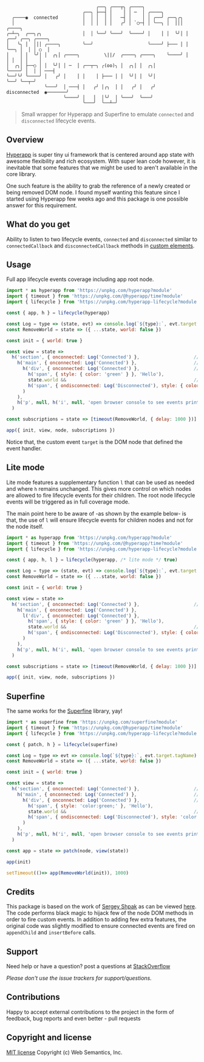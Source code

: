 ```
                                 ╭──╮ ╭───┬╮ ╭────╮
                            ╭──╮ ├──┤ │    │ │ ─  │ ╭────╮
  ╭────◉  connected         │  │ │  │ │   ─┤ │    │ │ ╭──╯ ╭──╮╭╮
  │                         │  │ │  │ │   ╭╯ │ `○─┤ │ ╰──╮ │  │││ ╭────╮
╭─┴─╮  ╭──╮╭╮               │  │ ╰──╯ ╰───╯  ╰────╯ │    │ │  ╰╯│ │ ╭──╯ ╭──╮ ╭────╮
│   ╰╮ │  │││ ╭────╮        ╰──╯                    ╰────╯ ├─── │ │ ╰──╮ │  │ │ ○  │
│    │ │  ╰╯│ │  ╭╮│ ╭────╮         \||/  ╭────╮ ╭────╮    ╰────╯ │    │ │  │ │    │
│  ╭╮│ ├──○ │ │  ╰╯│ │ ─  │ ╭──┬─╮ ╭(oo)╮ │  ╭╮│ │  ╭╮│           ╰────╯ │  │ │ ───┤
╰──╯╰╯ ╰────╯ │   ╭╯ │    │ │    │ ├─── │ │  ╰╯│ │  ╰╯│                  ╰──╯ ╰──┬─╯
              ╰───╯  │ ───┤ │   ╭╯ │╭╮  │ │   ╭╯ │   ╭╯    disconnected  ◉───────╯
                     ╰────╯ │   │  │╰╯  │ ╰───╯  ╰───╯
                            ╰───╯  ╰──┴─╯
```

> Small wrapper for Hyperapp and Superfine to emulate `connected` and `disconnected` lifecycle events.

## Overview

[Hyperapp](https://github.com/jorgebucaran/hyperapp) is super tiny ui framework that is centered around app state with awesome flexibility and rich ecosystem. With super lean code however, it is inevitable that some features that we might be used to aren't available in the core library.

One such feature is the ability to grab the reference of a newly created or being removed DOM node. I found myself wanting this feature since I started using Hyperapp few weeks ago and this package is one possible answer for this requirement.

## What do you get

Ability to listen to two lifecycle events, `connected` and `disconnected` similar to `connectedCallback` and `disconnectedCallback` methods in [custom elements](https://developer.mozilla.org/en-US/docs/Web/Web_Components/Using_custom_elements).

## Usage

Full app lifecycle events coverage including app root node.

```js
import * as hyperapp from 'https://unpkg.com/hyperapp?module'
import { timeout } from 'https://unpkg.com/@hyperapp/time?module'
import { lifecycle } from 'https://unpkg.com/hyperapp-lifecycle?module'

const { app, h } = lifecycle(hyperapp)

const Log = type => (state, evt) => console.log(`${type}:`, evt.target.tagName) || state
const RemoveWorld = state => ({ ...state, world: false })

const init = { world: true }

const view = state =>
  h('section', { onconnected: Log('Connected') },                    // Connected: SECTION
    h('main', { onconnected: Log('Connected') },                     // Connected: MAIN
      h('div', { onconnected: Log('Connected') },                    // Connected: DIV
        h('span', { style: { color: 'green' } }, 'Hello'),
        state.world &&                                               // Disconnected: SPAN
        h('span', { ondisconnected: Log('Disconnected'), style: { color: 'blue' } }, ' World')
      )
    ),
    h('p', null, h('i', null, 'open browser console to see events print out'))
  )

const subscriptions = state => [timeout(RemoveWorld, { delay: 1000 })]

app({ init, view, node, subscriptions })
```

Notice that, the custom event `target` is the DOM node that defined the event handler.

## Lite mode

Lite mode features a supplementary function `l` that can be used as needed and where `h` remains unchanged. This gives more control on which nodes are allowed to fire lifecycle events for their children. The root node lifecycle events will be triggered as in full coverage mode.

The main point here to be aware of -as shown by the example below- is that, the use of `l` will ensure lifecycle events for children nodes and not for the node itself.

```js
import * as hyperapp from 'https://unpkg.com/hyperapp?module'
import { timeout } from 'https://unpkg.com/@hyperapp/time?module'
import { lifecycle } from 'https://unpkg.com/hyperapp-lifecycle?module'

const { app, h, l } = lifecycle(hyperapp, /* lite mode */ true)

const Log = type => (state, evt) => console.log(`${type}:`, evt.target.tagName) || state
const RemoveWorld = state => ({ ...state, world: false })

const init = { world: true }

const view = state =>
  h('section', { onconnected: Log('Connected') },                    // Connected: SECTION
    h('main', { onconnected: Log('Connected') },
      l('div', { onconnected: Log('Connected') },
        h('span', { style: { color: 'green' } }, 'Hello'),
        state.world &&                                               // Disconnected: SPAN
        h('span', { ondisconnected: Log('Disconnected'), style: { color: 'blue' } }, ' World')
      )
    ),
    h('p', null, h('i', null, 'open browser console to see events print out'))
  )

const subscriptions = state => [timeout(RemoveWorld, { delay: 1000 })]

app({ init, view, node, subscriptions })
 ```

## Superfine

The same works for the [Superfine](https://github.com/jorgebucaran/superfine) library, yay!

```js
import * as superfine from 'https://unpkg.com/superfine?module'
import { timeout } from 'https://unpkg.com/@hyperapp/time?module'
import { lifecycle } from 'https://unpkg.com/hyperapp-lifecycle?module'

const { patch, h } = lifecycle(superfine)

const Log = type => evt => console.log(`${type}:`, evt.target.tagName)
const RemoveWorld = state => ({ ...state, world: false })

const init = { world: true }

const view = state =>
  h('section', { onconnected: Log('Connected') },                    // Connected: SECTION
    h('main', { onconnected: Log('Connected') },                     // Connected: MAIN
      h('div', { onconnected: Log('Connected') },                    // Connected: DIV
        h('span', { style: 'color:green;' }, 'Hello'),
        state.world &&                                               // Disconnected: SPAN
        h('span', { ondisconnected: Log('Disconnected'), style: 'color:blue;' }, ' World')
      )
    ),
    h('p', null, h('i', null, 'open browser console to see events print out'))
  )

const app = state => patch(node, view(state))

app(init)

setTimeout(()=> app(RemoveWorld(init)), 1000)
```

## Credits

This package is based on the work of [Sergey Shpak](https://github.com/sergey-shpak) as can be viewed [here](https://gist.github.com/sergey-shpak/c1e0db3d52019eecb0b5717e8cbf00ad). The code performs black magic to hijack few of the node DOM methods in order to fire custom events. In addition to adding few extra features, the original code was slightly modified to ensure connected events are fired on `appendChild` and `insertBefore` calls.

## Support

Need help or have a question? post a questions at [StackOverflow](https://stackoverflow.com/questions/tagged/hyperapp-lifecycle+web+semantics)

*Please don't use the issue trackers for support/questions.*

## Contributions

Happy to accept external contributions to the project in the form of feedback, bug reports and even better - pull requests

## Copyright and license

[MIT license](http://opensource.org/licenses/mit-license.php)
Copyright (c) Web Semantics, Inc.
